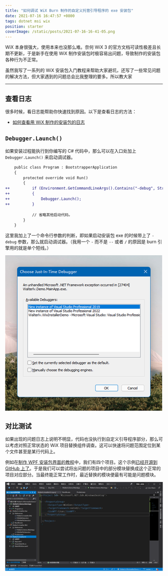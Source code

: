```yaml
---
title: "如何调试 WiX Burn 制作的自定义托管引导程序的 exe 安装包"
date: 2021-07-16 16:47:57 +0800
tags: dotnet msi wix
position: starter
coverImage: /static/posts/2021-07-16-16-41-05.png
---
```


WiX 本身很强大，使用本来也没那么难。奈何 WiX 3 的官方文档可读性极差且长期不更新，于是新手在使用 WiX 制作安装包时极容易出问题，导致制作的安装包各种行为不正常。

虽然我写了一系列的 WiX 安装包入门教程来帮助大家避坑，还写了一些常见问题的解决方法，但大家遇到的问题总会比我整理的要多。所以教大家

---

<div id="toc"></div>

## 查看日志

很多时候，看日志能帮助你快速找到原因。以下是查看日志的方法：

- [如何查看用 WiX 制作的安装包的日志](/post/how-to-view-wix-burn-installer-logs.html)

## `Debugger.Launch()`

如果安装过程能执行到你编写的 C# 代码中，那么可以在入口处加上 `Debugger.Launch()` 来启动调试器。

```diff
    public class Program : BootstrapperApplication
    {
        protected override void Run()
        {
++          if (Environment.GetCommandLineArgs().Contains("-debug", StringComparer.OrdinalIgnoreCase))
++          {
++              Debugger.Launch();
++          }

            // 省略其他启动代码。
        }
    }
```

这里我加上了一个命令行参数的判断，即如果启动安装包 exe 的时候带上了 `-debug` 参数，那么就启动调试器。（我用一个 `-` 而不是 `--` 或者 `/` 的原因是 burn 引擎用的就是单个短线。）

![选择调试器](/static/posts/2021-07-16-16-41-05.png)

## 对比测试

如果出现的问题日志上说明不明显，代码也没执行到自定义引导程序部分，那么可以考虑对照正常状态的 WiX 项目替换组件调查。这可以快速将问题范围定位到某个文件甚至是某行代码上。

例如在[制作 WPF 安装包界面的教程](https://blog.walterlv.com/post/getting-started-with-wix-toolset-create-a-wpf-installer-ui.html)中，我们有四个项目。这个示例[已经开源到 GitHub 上了](https://github.com/walterlv/Walterlv.WixInstallerDemo/tree/1b6600bb694c593894fc20cea76154b61ccf0c1f)。于是我们可以尝试将出问题的项目中的部分模块替换成这个正常的项目对应部分。当最终能正常工作时，最近替换的模块便最有可能是问题模块。

![制作 WPF 安装包界面教程中的项目](/static/posts/2021-07-15-16-23-19.png)

